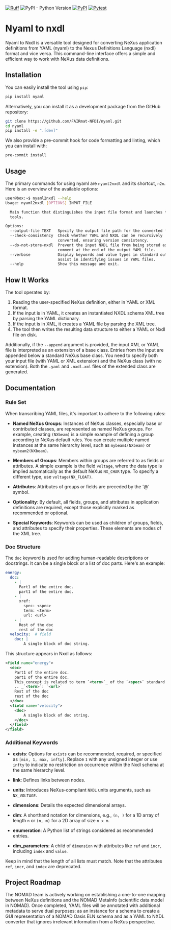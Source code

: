 [![Ruff](https://img.shields.io/endpoint?url=https://raw.githubusercontent.com/astral-sh/ruff/main/assets/badge/v2.json)](https://github.com/astral-sh/ruff) ![PyPI - Python Version](https://img.shields.io/pypi/pyversions/nyaml) [![PyPI](https://img.shields.io/pypi/v/nyaml)](https://pypi.org/project/nyaml/)  [![Pytest](https://github.com/FAIRmat-NFDI/nyaml/actions/workflows/pytest.yaml/badge.svg)](https://github.com/FAIRmat-NFDI/nyaml/actions/workflows/pytest.yaml)

# Nyaml to nxdl

Nyaml to Nxdl is a versatile tool designed for converting NeXus application definitions from YAML (nyaml) to the Nexus Definitions Language (nxdl) format and vice versa. This command-line interface offers a simple and efficient way to work with NeXus data definitions.

## Installation

You can easily install the tool using `pip`:

```bash
pip install nyaml
```

Alternatively, you can install it as a development package from the GitHub repository:

```bash
git clone https://github.com/FAIRmat-NFDI/nyaml.git
cd nyaml
pip install -e ".[dev]"
```

We also provide a pre-commit hook for code formatting and linting, which you can install with:

```bash
pre-commit install
```

## Usage

The primary commands for using nyaml are `nyaml2nxdl` and its shortcut, `n2n`. Here is an overview of the available options:

```bash
user@box:~$ nyaml2nxdl --help
Usage: nyaml2nxdl [OPTIONS] INPUT_FILE

  Main function that distinguishes the input file format and launches the
  tools.

Options:
  --output-file TEXT   Specify the output file path for the converted file.
  --check-consistency  Check whether YAML and NXDL can be recursively
                       converted, ensuring version consistency.
  --do-not-store-nxdl  Prevent the input NXDL file from being stored as a
                       comment at the end of the output YAML file.
  --verbose            Display keywords and value types in standard output to
                       assist in identifying issues in YAML files.
  --help               Show this message and exit.
```

## How It Works

The tool operates by:

1. Reading the user-specified NeXus definition, either in YAML or XML format.
2. If the input is in YAML, it creates an instantiated NXDL schema XML tree by parsing the YAML dictionary.
3. If the input is in XML, it creates a YAML file by parsing the XML tree.
4. The tool then writes the resulting data structure to either a YAML or Nxdl file on disk.

Additionally, if the `--append` argument is provided, the input XML or YAML file is interpreted as an extension of a base class. Entries from the input are appended below a standard NeXus base class. You need to specify both your input file (with YAML or XML extension) and the NeXus class (with no extension). Both the `.yaml` and `.nxdl.xml` files of the extended class are generated.

## Documentation

### Rule Set

When transcribing YAML files, it's important to adhere to the following rules:

- **Named NeXus Groups**: Instances of NeXus classes, especially base or contributed classes, are represented as named NeXus groups. For example, creating `(NXbeam)` is a simple example of defining a group according to NeXus default rules. You can create multiple named instances at the same hierarchy level, such as `mybeam1(NXbeam)` or `mybeam2(NXbeam)`.

- **Members of Groups**: Members within groups are referred to as fields or attributes. A simple example is the field `voltage`, where the data type is implied automatically as the default NeXus `NX_CHAR` type. To specify a different type, use `voltage(NX_FLOAT)`.

- **Attributes**: Attributes of groups or fields are preceded by the '@' symbol.

- **Optionality**: By default, all fields, groups, and attributes in application definitions are required, except those explicitly marked as recommended or optional.

- **Special Keywords**: Keywords can be used as children of groups, fields, and attributes to specify their properties. These elements are nodes of the XML tree.

### Doc Structure

The `doc` keyword is used for adding human-readable descriptions or docstrings. It can be a single block or a list of doc parts. Here's an example:

```yaml
energy:
  doc:
    - |
      Part1 of the entire doc.
      part1 of the entire doc.
    - |
      xref:
        spec: <spec>
        term: <term>
        url: <url>
    - |
      Rest of the doc
      rest of the doc
  velocity:  # field
    doc: |
        A single block of doc string.
```

This structure appears in Nxdl as follows:

```xml
<field name="energy">
  <doc>
    Part1 of the entire doc.
    part1 of the entire doc.
    This concept is related to term `<term>`_ of the `<spec>` standard.
    .. _`<term>`: `<url>`
    Rest of the doc
    rest of the doc
  </doc>
  <field name="velocity">
    <doc>
        A single block of doc string.
    </doc>
  </field>
</field>
```

### Additional Keywords

- **exists**: Options for `exists` can be recommended, required, or specified as `[min, 1, max, infty]`. Replace `1` with any unsigned integer or use `infty` to indicate no restriction on occurrence within the Nxdl schema at the same hierarchy level.

- **link**: Defines links between nodes.

- **units**: Introduces NeXus-compliant `NXDL` units arguments, such as `NX_VOLTAGE`.

- **dimensions**: Details the expected dimensional arrays.

- **dim**: A shorthand notation for dimensions, e.g., `(n, )` for a 1D array of length `n` or `(n, m)` for a 2D array of size `n x m`.

- **enumeration**: A Python list of strings considered as recommended entries.

- **dim_parameters**: A child of `dimension` with attributes like `ref` and `incr`, including `index` and `value`.

Keep in mind that the length of all lists must match. Note that the attributes `ref`, `incr`, and `index` are deprecated.

## Project Roadmap

The NOMAD team is actively working on establishing a one-to-one mapping between NeXus definitions and the NOMAD MetaInfo (scientific data model in NOMAD). Once completed, YAML files will be annotated with additional metadata to serve dual purposes: as an instance for a schema to create a GUI representation of a NOMAD Oasis ELN schema and as a YAML to NXDL converter that ignores irrelevant information from a NeXus perspective.
